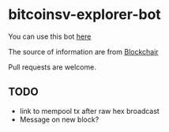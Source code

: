 # bitcoinsv-explorer-bot

You can use this bot <a href="https://t.me/alertgrafbot" target="_blank"> here</a>

The source of information are from <a href="https://blockchair.com">Blockchair</a>

Pull requests are welcome.

## TODO
* link to mempool tx after raw hex broadcast
* Message on new block?
